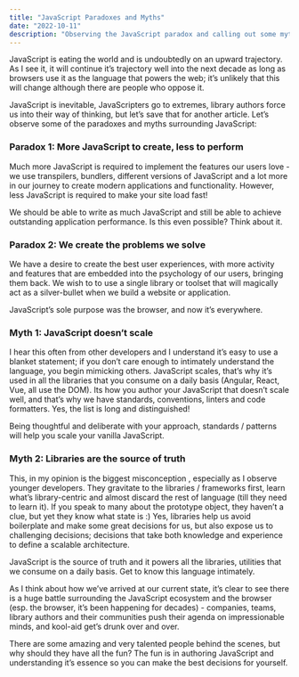 ```yaml
---
title: "JavaScript Paradoxes and Myths"
date: "2022-10-11"
description: "Observing the JavaScript paradox and calling out some myths"
---
```


JavaScript is eating the world and is undoubtedly on an upward trajectory. As I see it, it will continue it’s trajectory well into the next decade as long as browsers use it as the language that powers the web; it’s unlikely that this will change although there are people who oppose it.

JavaScript is inevitable, JavaScripters go to extremes, library authors force us into their way of thinking, but let’s save that for another article. Let’s observe some of the paradoxes and myths surrounding JavaScript:

### Paradox 1: More JavaScript to create, less to perform
Much more JavaScript is required to implement the features our users love - we use transpilers, bundlers, different versions of JavaScript and a lot more in our journey to create modern applications and functionality. However, less JavaScript is required to make your site load fast!

We should be able to write as much JavaScript and still be able to achieve outstanding application performance. Is this even possible? Think about it.

### Paradox 2: We create the problems we solve
We have a desire to create the best user experiences, with more activity and features that are embedded into the psychology of our users, bringing them back. We wish to to use a single library or toolset that will magically act as a silver-bullet when we build a website or application.

JavaScript’s sole purpose was the browser, and now it’s everywhere.

### Myth 1: JavaScript doesn’t scale
I hear this often from other developers and I understand it’s easy to use a blanket statement; if you don’t care enough to intimately understand the language, you begin mimicking others. JavaScript scales, that’s why it’s used in all the libraries that you consume on a daily basis (Angular, React, Vue, all use the DOM). Its how you author your JavaScript that doesn’t scale well, and that’s why we have standards, conventions, linters and code formatters. Yes, the list is long and distinguished!

Being thoughtful and deliberate with your approach, standards / patterns will help you scale your vanilla JavaScript.

### Myth 2: Libraries are the source of truth
This, in my opinion is the biggest misconception , especially as I observe younger developers. They gravitate to the libraries / frameworks first, learn what’s library-centric and almost discard the rest of language (till they need to learn it). If you speak to many about the prototype object, they haven’t a clue, but yet they know what state is :) Yes, libraries help us avoid boilerplate and make some great decisions for us, but also expose us to challenging decisions; decisions that take both knowledge and experience to define a scalable architecture.

JavaScript is the source of truth and it powers all the libraries, utilities that we consume on a daily basis. Get to know this language intimately.

As I think about how we’ve arrived at our current state, it’s clear to see there is a huge battle surrounding the JavaScript ecosystem and the browser (esp. the browser, it’s been happening for decades) - companies, teams, library authors and their communities push their agenda on impressionable minds, and kool-aid get’s drunk over and over.

There are some amazing and very talented people behind the scenes, but why should they have all the fun? The fun is in authoring JavaScript and understanding it’s essence so you can make the best decisions for yourself.
